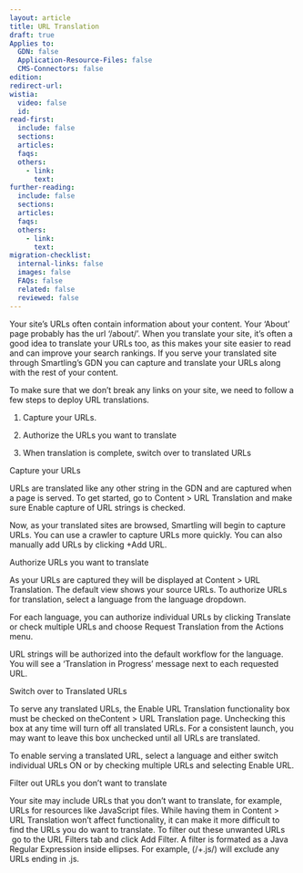```yaml
---
layout: article
title: URL Translation
draft: true
Applies to:
  GDN: false
  Application-Resource-Files: false
  CMS-Connectors: false
edition:
redirect-url:
wistia:
  video: false
  id:
read-first:
  include: false
  sections:
  articles:
  faqs:
  others:
    - link:
      text:
further-reading:
  include: false
  sections:
  articles:
  faqs:
  others:
    - link:
      text:
migration-checklist:
  internal-links: false
  images: false
  FAQs: false
  related: false
  reviewed: false
---
```



Your site’s URLs often contain information about your content. Your ‘About’ page probably has the url ‘/about/’. When you translate your site, it’s often a good idea to translate your URLs too, as this makes your site easier to read and can improve your search rankings. If you serve your translated site through Smartling’s GDN you can capture and translate your URLs along with the rest of your content.

To make sure that we don’t break any links on your site, we need to follow a few steps to deploy URL translations.

1) Capture your URLs.

2) Authorize the URLs you want to translate

3) When translation is complete, switch over to translated URLs

Capture your URLs

URLs are translated like any other string in the GDN and are captured when a page is served. To get started, go to Content &gt; URL Translation and make sure Enable capture of URL strings is checked.

Now, as your translated sites are browsed, Smartling will begin to capture URLs. You can use a crawler to capture URLs more quickly. You can also manually add URLs by clicking +Add URL.

Authorize URLs you want to translate

As your URLs are captured they will be displayed at Content &gt; URL Translation. The default view shows your source URLs. To authorize URLs for translation, select a language from the language dropdown.

For each language, you can authorize individual URLs by clicking Translate or check multiple URLs and choose Request Translation from the Actions menu.

URL strings will be authorized into the default workflow for the language. You will see a ‘Translation in Progress’ message next to each requested URL.

Switch over to Translated URLs

To serve any translated URLs, the Enable URL Translation functionality box must be checked on theContent &gt; URL Translation page. Unchecking this box at any time will turn off all translated URLs. For a consistent launch, you may want to leave this box unchecked until all URLs are translated.

To enable serving a translated URL, select a language and either switch individual URLs ON or by checking multiple URLs and selecting Enable URL.

Filter out URLs you don’t want to translate

Your site may include URLs that you don’t want to translate, for example, URLs for resources like JavaScript files. While having them in Content &gt; URL Translation won’t affect functionality, it can make it more difficult to find the URLs you do want to translate. To filter out these unwanted URLs &nbsp;go to the URL Filters tab and click Add Filter. A filter is formated as a Java Regular Expression inside ellipses. For example, (/+.js/) will exclude any URLs ending in .js.